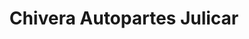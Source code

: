 ---
title: "Chivera Autopartes Julicar"
url: /caracas/chivera-autopartes-julicar/
shop: Autoteile
---